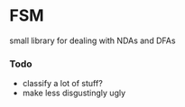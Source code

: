 # FSM

  small library for dealing with NDAs and DFAs

### Todo
- classify a lot of stuff?
- make less disgustingly ugly
